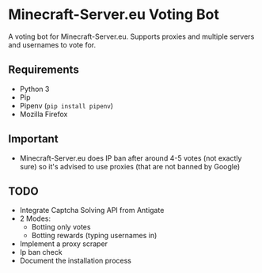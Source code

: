 # Minecraft-Server.eu Voting Bot

A voting bot for Minecraft-Server.eu. Supports proxies and multiple servers and usernames to vote for.

## Requirements

- Python 3
- Pip
- Pipenv (`pip install pipenv`)
- Mozilla Firefox

## Important

- Minecraft-Server.eu does IP ban after around 4-5 votes (not exactly sure) so it's advised to use proxies (that are not banned by Google)

## TODO

- Integrate Captcha Solving API from Antigate
- 2 Modes:
  - Botting only votes
  - Botting rewards (typing usernames in)
- Implement a proxy scraper
- Ip ban check
- Document the installation process
